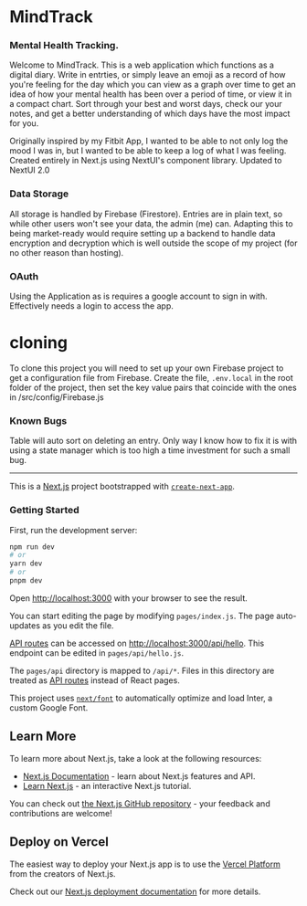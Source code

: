 # MindTrack

### Mental Health Tracking. 

Welcome to MindTrack. This is a web application which functions as a digital diary. 
Write in entrties, or simply leave an emoji as a record of how you're feeling for the day which you can view as a graph over time to get an idea of how your mental health has been over a period of time, or view it in a compact chart.
Sort through your best and worst days, check our your notes, and get a better understanding of which days have the most impact for you.

Originally inspired by my Fitbit App, I wanted to be able to not only log the mood I was in, but I wanted to be able to keep a log of what I was feeling.
Created entirely in Next.js using NextUI's component library.
Updated to NextUI 2.0



### Data Storage

All storage is handled by Firebase (Firestore). Entries are in plain text, so while other users won't see your data, the admin (me) can.
Adapting this to being market-ready would require setting up a backend to handle data encryption and decryption which is well outside the scope of my project (for no other reason than hosting).

### OAuth

Using the Application as is requires a google account to sign in with. Effectively needs a login to access the app.


# cloning

To clone this project you will need to set up your own Firebase project to get a configuration file from Firebase.
Create the file, `.env.local` in the root folder of the project, then set the key value pairs that coincide with the ones in /src/config/Firebase.js

### Known Bugs

Table will auto sort on deleting an entry. Only way I know how to fix it is with using a state manager which is too high a time investment for such a small bug.

---
This is a [Next.js](https://nextjs.org/) project bootstrapped with [`create-next-app`](https://github.com/vercel/next.js/tree/canary/packages/create-next-app).

### Getting Started

First, run the development server:

```bash
npm run dev
# or
yarn dev
# or
pnpm dev
```

Open [http://localhost:3000](http://localhost:3000) with your browser to see the result.

You can start editing the page by modifying `pages/index.js`. The page auto-updates as you edit the file.

[API routes](https://nextjs.org/docs/api-routes/introduction) can be accessed on [http://localhost:3000/api/hello](http://localhost:3000/api/hello). This endpoint can be edited in `pages/api/hello.js`.

The `pages/api` directory is mapped to `/api/*`. Files in this directory are treated as [API routes](https://nextjs.org/docs/api-routes/introduction) instead of React pages.

This project uses [`next/font`](https://nextjs.org/docs/basic-features/font-optimization) to automatically optimize and load Inter, a custom Google Font.

## Learn More

To learn more about Next.js, take a look at the following resources:

- [Next.js Documentation](https://nextjs.org/docs) - learn about Next.js features and API.
- [Learn Next.js](https://nextjs.org/learn) - an interactive Next.js tutorial.

You can check out [the Next.js GitHub repository](https://github.com/vercel/next.js/) - your feedback and contributions are welcome!

## Deploy on Vercel

The easiest way to deploy your Next.js app is to use the [Vercel Platform](https://vercel.com/new?utm_medium=default-template&filter=next.js&utm_source=create-next-app&utm_campaign=create-next-app-readme) from the creators of Next.js.

Check out our [Next.js deployment documentation](https://nextjs.org/docs/deployment) for more details.
